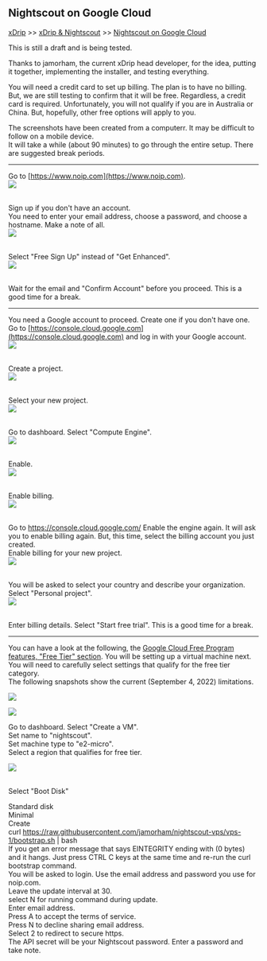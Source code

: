 ## Nightscout on Google Cloud  
[xDrip](../../README.md) >> [xDrip & Nightscout](../Nightscout_page.md) >> [Nightscout on Google Cloud](./GoogleCloud.md)  
  
This is still a draft and is being tested.  
  
Thanks to jamorham, the current xDrip head developer, for the idea, putting it together, implementing the installer, and testing everything.  
  
You will need a credit card to set up billing.  The plan is to have no billing.  But, we are still testing to confirm that it will be free.  Regardless, a credit card is required.  Unfortunately, you will not qualify if you are in Australia or China.  But, hopefully, other free options will apply to you.    
  
The screenshots have been created from a computerr.  It may be difficult to follow on a mobile device.  
It will take a while (about 90 minutes) to go through the entire setup.  There are suggested break periods.  
  
---  
  
Go to [https://www.noip.com](https://www.noip.com).  
![](./images/noip.png)  
<br/>  
  
Sign up if you don't have an account.  
You need to enter your email address, choose a password, and choose a hostname.  Make a note of all.  
![](./images/noipSignup.png)  
<br/>  
  
Select "Free Sign Up" instead of "Get Enhanced".  
![](./images/noipFree.png)  
<br/>  
  
Wait for the email and "Confirm Account" before you proceed.  This is a good time for a break.  
  
---  
  
You need a Google account to proceed.  Create one if you don't have one.  
Go to  [https://console.cloud.google.com](https://console.cloud.google.com) and log in with your Google account.  
![](./images/GoogleCloud.png)  
<br/>  
  
Create a project.  
![](./images/NewProject.png)  
<br/>  
  
Select your new project.  
![](./images/SelectProject.png)  
<br/>  
  
Go to dashboard.  Select "Compute Engine".  
![](./images/Dash.png)  
<br/>  
  
Enable.  
![](./images/Enable.png)  
<br/>  

Enable billing.  
![](./images/EnableBilling.png)  
<br/>  
  
Go to https://console.cloud.google.com/
Enable the engine again.  It will ask you to enable billing again.  But, this time, select the billing account you just created.  
Enable billing for your new project.  
![](./images/BillingforProject.png)  
<br/>  
  
You will be asked to select your country and describe your organization.  Select "Personal project".  
![](./images/Country.png)  
<br/>  
  
Enter billing details.  Select "Start free trial".  This is a good time for a break.   
  
---  
  
You can have a look at the following, the [Google Cloud Free Program features, "Free Tier" section](https://cloud.google.com/free/docs/free-cloud-features#free-tier).  You will be setting up a virtual machine next.  You will need to carefully select settings that qualify for the free tier category.  
The following snapshots show the current (September 4, 2022) limitations.  
  
![](./images/egrerss.png)  
  
![](./images/Regions.png)  
  
Go to dashboard.  Select "Create a VM".  
Set name to "nightscout".  
Set machine type to "e2-micro".  
Select a region that qualifies for free tier.  
  
![](./images/vm1.png)  
<br/>  
  
Select "Boot Disk"

Standard disk  
Minimal  
Create  
curl https://raw.githubusercontent.com/jamorham/nightscout-vps/vps-1/bootstrap.sh | bash  
If you get an error message that says EINTEGRITY ending with (0 bytes) and it hangs. Just press CTRL C keys at the same time and re-run the curl bootstrap command.  
You will be asked to login.  Use the email address and password you use for noip.com.  
Leave the update interval at 30.  
select N for running command during update.  
Enter email address.  
Press A to accept the terms of service.  
Press N to decline sharing email address.  
Select 2 to redirect to secure https.  
The API secret will be your Nightscout password.  Enter a password and take note.  
